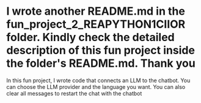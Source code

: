 # I wrote another README.md in the fun_project_2_REAPYTHON1CIIOR folder. Kindly check the detailed description of this fun project inside the folder's README.md. Thank you

In this fun project, I wrote code that connects an LLM to the chatbot. You can choose the LLM provider and the language you want. You can also clear all messages to restart the chat with the chatbot

